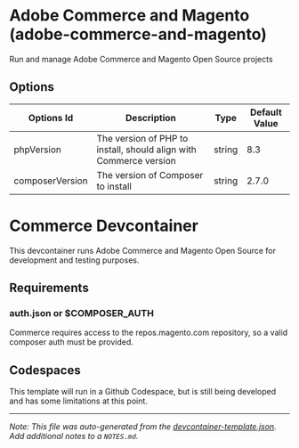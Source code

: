 
# Adobe Commerce and Magento (adobe-commerce-and-magento)

Run and manage Adobe Commerce and Magento Open Source projects

## Options

| Options Id | Description | Type | Default Value |
|-----|-----|-----|-----|
| phpVersion | The version of PHP to install, should align with Commerce version | string | 8.3 |
| composerVersion | The version of Composer to install | string | 2.7.0 |

# Commerce Devcontainer

This devcontainer runs Adobe Commerce and Magento Open Source for development and testing purposes.

## Requirements

### auth.json or $COMPOSER_AUTH

Commerce requires access to the repos.magento.com repository, so a valid composer auth must be provided.

## Codespaces

This template will run in a Github Codespace, but is still being developed and has some limitations at this point.

---

_Note: This file was auto-generated from the [devcontainer-template.json](https://github.com/doughatcher/devcontainer-templates/blob/main/src/adobe-commerce-and-magento/devcontainer-template.json).  Add additional notes to a `NOTES.md`._
